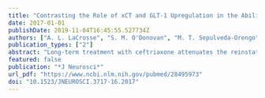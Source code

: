 ```yaml
---
title: "Contrasting the Role of xCT and GLT-1 Upregulation in the Ability of Ceftriaxone to Attenuate the Cue-Induced Reinstatement of Cocaine Seeking and Normalize AMPA Receptor Subunit Expression"
date: 2017-01-01
publishDate: 2019-11-04T16:45:55.527734Z
authors: ["A. L. LaCrosse", "S. M. O'Donovan", "M. T. Sepulveda-Orengo", "R. E. McCullumsmith", "K. J. Reissner", "M. Schwendt", "L. A. Knackstedt"]
publication_types: ["2"]
abstract: "Long-term treatment with ceftriaxone attenuates the reinstatement of cocaine seeking while increasing the function of the glutamate transporter 1 (GLT-1) and system xC- (Sxc) in the nucleus accumbens core (NAc). Sxc contributes the majority of nonsynaptic extracellular glutamate in the NAc, while GLT-1 is responsible for the majority of glutamate uptake. Here we used antisense to decrease the expression of GLT-1 and xCT (a catalytic subunit of Sxc) to determine the relative importance of both proteins in mediating the ability of ceftriaxone to prevent cue-induced reinstatement of cocaine seeking and normalize glutamatergic proteins in the NAc of rats. Intra-NAc xCT knockdown prevented ceftriaxone from attenuating reinstatement and from upregulating GLT-1 and resulted in increased surface expression of AMPA receptor subunits GluA1 and GluA2. Intra-NAc GLT-1 knockdown also prevented ceftriaxone from attenuating reinstatement and from upregulating xCT expression, without affecting GluA1 and GluA2 expression. In the absence of cocaine or ceftriaxone treatment, xCT knockdown in the NAc increased the expression of both GluA1 and GluA2 without affecting GLT-1 expression while GLT-1 knockdown had no effect. PCR and immunoprecipitation of GLT-1 revealed that ceftriaxone does not upregulate GLT-1 and xCT through a transcriptional mechanism, and their coregulation by ceftriaxone is not mediated by physical interaction. These data support important and distinct roles for xCT and GLT-1 in the actions of ceftriaxone and add to a body of literature finding evidence for coregulation of these transporters. Our results also point to xCT expression and subsequent basal glutamate levels as being a key mediator of AMPA receptor expression in the NAc.SIGNIFICANCE STATEMENT Ceftriaxone attenuates the reinstatement of cocaine, alcohol, and heroin seeking. The mechanism of action of this behavioral effect has been attributed to glutamate transporter 1 (GLT-1) and xCT (a catalytic subunit of Sxc)/Sxc upregulation in the nucleus accumbens core. Here we used an antisense strategy to knock down GLT-1 or xCT in the nucleus accumbens core and examined the behavioral and molecular consequences. While upregulation of both xCT and GLT-1 are essential to the ability of ceftriaxone to attenuate cue-induced reinstatement of cocaine seeking, each protein uniquely affects the expression of other glutamate receptor and transporter proteins. We also report that reducing basal glutamate levels through the manipulation of xCT expression increases the surface expression of AMPA receptor subunits, providing insight to the mechanism by which cocaine alters AMPA surface expression."
featured: false
publication: "*J Neurosci*"
url_pdf: "https://www.ncbi.nlm.nih.gov/pubmed/28495973"
doi: "10.1523/JNEUROSCI.3717-16.2017"
---
```


